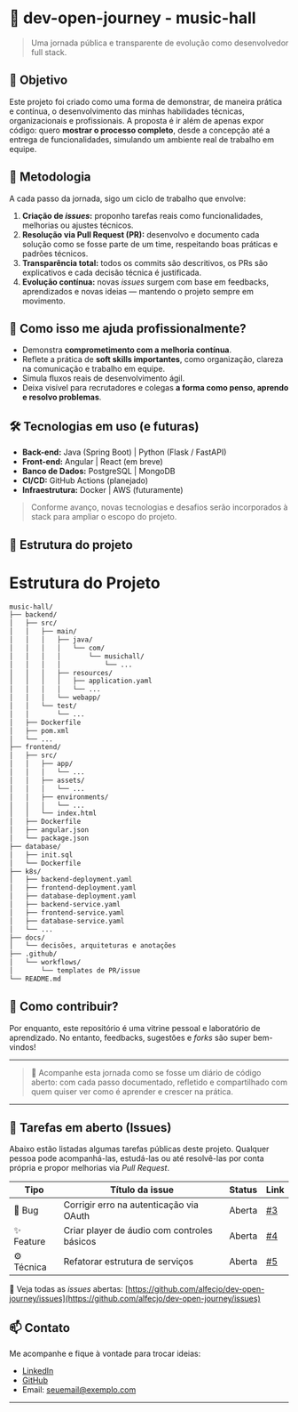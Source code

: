 # 🚀 dev-open-journey - music-hall

> Uma jornada pública e transparente de evolução como desenvolvedor full stack.

## 🎯 Objetivo

Este projeto foi criado como uma forma de demonstrar, de maneira prática e contínua, o desenvolvimento das minhas habilidades técnicas, organizacionais e profissionais. A proposta é ir além de apenas expor código: quero **mostrar o processo completo**, desde a concepção até a entrega de funcionalidades, simulando um ambiente real de trabalho em equipe.

## 🧠 Metodologia

A cada passo da jornada, sigo um ciclo de trabalho que envolve:

1. **Criação de _issues_:** proponho tarefas reais como funcionalidades, melhorias ou ajustes técnicos.
2. **Resolução via Pull Request (PR):** desenvolvo e documento cada solução como se fosse parte de um time, respeitando boas práticas e padrões técnicos.
3. **Transparência total:** todos os commits são descritivos, os PRs são explicativos e cada decisão técnica é justificada.
4. **Evolução contínua:** novas _issues_ surgem com base em feedbacks, aprendizados e novas ideias — mantendo o projeto sempre em movimento.

## 💼 Como isso me ajuda profissionalmente?

- Demonstra **comprometimento com a melhoria contínua**.
- Reflete a prática de **soft skills importantes**, como organização, clareza na comunicação e trabalho em equipe.
- Simula fluxos reais de desenvolvimento ágil.
- Deixa visível para recrutadores e colegas **a forma como penso, aprendo e resolvo problemas**.

## 🛠️ Tecnologias em uso (e futuras)

- **Back-end:** Java (Spring Boot) | Python (Flask / FastAPI)
- **Front-end:** Angular | React (em breve)
- **Banco de Dados:** PostgreSQL | MongoDB
- **CI/CD:** GitHub Actions (planejado)
- **Infraestrutura:** Docker | AWS (futuramente)

> Conforme avanço, novas tecnologias e desafios serão incorporados à stack para ampliar o escopo do projeto.

## 📂 Estrutura do projeto

# Estrutura do Projeto

```bash
music-hall/
├── backend/
│   ├── src/
│   │   ├── main/
│   │   │   ├── java/
│   │   │   │   └── com/
│   │   │   │       └── musichall/
│   │   │   │           └── ...
│   │   │   ├── resources/
│   │   │   │   ├── application.yaml
│   │   │   │   └── ...
│   │   │   └── webapp/
│   │   └── test/
│   │       └── ...
│   ├── Dockerfile
│   ├── pom.xml
│   └── ...
├── frontend/
│   ├── src/
│   │   ├── app/
│   │   │   └── ...
│   │   ├── assets/
│   │   │   └── ...
│   │   ├── environments/
│   │   │   └── ...
│   │   └── index.html
│   ├── Dockerfile
│   ├── angular.json
│   └── package.json
├── database/
│   ├── init.sql
│   └── Dockerfile
├── k8s/
│   ├── backend-deployment.yaml
│   ├── frontend-deployment.yaml
│   ├── database-deployment.yaml
│   ├── backend-service.yaml
│   ├── frontend-service.yaml
│   ├── database-service.yaml
│   └── ...
├── docs/
│   └── decisões, arquiteturas e anotações
├── .github/
│   └── workflows/
│       └── templates de PR/issue
└── README.md
```

## 🧩 Como contribuir?

Por enquanto, este repositório é uma vitrine pessoal e laboratório de aprendizado. No entanto, feedbacks, sugestões e _forks_ são super bem-vindos!

---

> 📌 Acompanhe esta jornada como se fosse um diário de código aberto: com cada passo documentado, refletido e compartilhado com quem quiser ver como é aprender e crescer na prática.  

---

## 🧠 Tarefas em aberto (Issues)

Abaixo estão listadas algumas tarefas públicas deste projeto. Qualquer pessoa pode acompanhá-las, estudá-las ou até resolvê-las por conta própria e propor melhorias via *Pull Request*.

| Tipo      | Título da issue                                      | Status | Link |
|-----------|------------------------------------------------------|--------|------|
| 🐛 Bug     | Corrigir erro na autenticação via OAuth              | Aberta | [#3](https://github.com/alfecjo/dev-open-journey/issues/3) |
| ✨ Feature | Criar player de áudio com controles básicos          | Aberta | [#4](https://github.com/alfecjo/dev-open-journey/issues/4) |
| ⚙️ Técnica | Refatorar estrutura de serviços                      | Aberta | [#5](https://github.com/alfecjo/dev-open-journey/issues/5) |

🔗 Veja todas as *issues* abertas: [https://github.com/alfecjo/dev-open-journey/issues](https://github.com/alfecjo/dev-open-journey/issues)


## 📫 Contato

Me acompanhe e fique à vontade para trocar ideias:

- [LinkedIn](https://www.linkedin.com/in/seu-perfil)
- [GitHub](https://github.com/seu-usuario)
- Email: seuemail@exemplo.com

---

